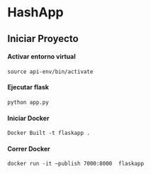 # HashApp

## Iniciar Proyecto 
#### Activar entorno virtual 
  `source api-env/bin/activate`
#### Ejecutar flask
  `python app.py`

#### Iniciar Docker
  `Docker Built -t flaskapp . `

#### Correr Docker
  `docker run -it —publish 7000:8000  flaskapp`

  
